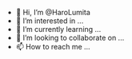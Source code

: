 - 👋 Hi, I’m @HaroLumita
- 👀 I’m interested in ...
- 🌱 I’m currently learning ...
- 💞️ I’m looking to collaborate on ...
- 📫 How to reach me ...

<!---
HaroLumita/HaroLumita is a ✨ special ✨ repository because its `README.md` (this file) appears on your GitHub profile.
You can click the Preview link to take a look at your changes.
--->
